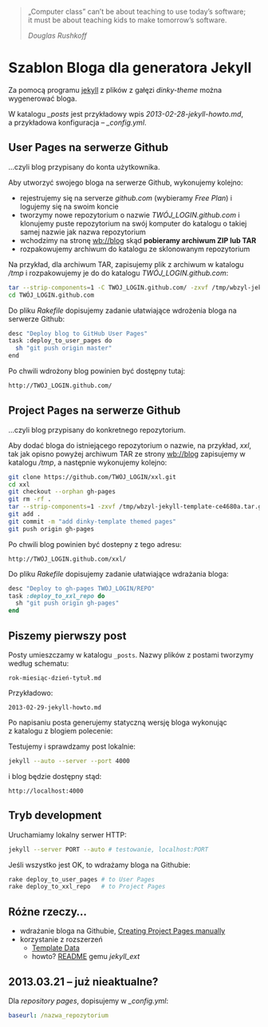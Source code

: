 > „Computer class” can’t be about teaching to use today’s software;<br>
> it must be about teaching kids to make tomorrow’s software.
>
> *Douglas Rushkoff*

# Szablon Bloga dla generatora Jekyll

Za pomocą programu [jekyll](https://github.com/mojombo/jekyll) z plików
z gałęzi *dinky-theme* można wygenerować bloga.

W katalogu *_posts* jest przykładowy wpis *2013-02-28-jekyll-howto.md*,
a przykładowa konfiguracja – *_config.yml*.


## User Pages na serwerze Github

…czyli blog przypisany do konta użytkownika.

Aby utworzyć swojego bloga na serwerze Github,
wykonujemy kolejno:

- rejestrujemy się na serverze *github.com*
  (wybieramy *Free Plan*) i logujemy się na swoim koncie
- tworzymy nowe repozytorium o nazwie *TWÓJ_LOGIN.github.com*
  i klonujemy puste repozytorium na swój komputer
  do katalogu o takiej samej nazwie jak nazwa repozytorium
- wchodzimy na stronę [wb://blog](http://wbzyl.github.com/)
  skąd **pobieramy archiwum ZIP lub TAR**
- rozpakowujemy archiwum do katalogu ze sklonowanym repozytorium

Na przykład, dla archiwum TAR, zapisujemy plik z archiwum
w katalogu */tmp* i rozpakowujemy je do do katalogu *TWÓJ_LOGIN.github.com*:

```sh
tar --strip-components=1 -C TWÓJ_LOGIN.github.com/ -zxvf /tmp/wbzyl-jekyll-template-ce4680a.tar.gz
cd TWÓJ_LOGIN.github.com
```

Do pliku *Rakefile* dopisujemy zadanie ułatwiające
wdrożenia bloga na serwerze Github:

```sh
desc "Deploy blog to GitHub User Pages"
task :deploy_to_user_pages do
  sh "git push origin master"
end
```

Po chwili wdrożony blog powinien być dostępny tutaj:

```sh
http://TWÓJ_LOGIN.github.com/
```


## Project Pages na serwerze Github

…czyli blog przypisany do konkretnego repozytorium.

Aby dodać bloga do istniejącego repozytorium o nazwie, na przykład,
*xxl*, tak jak opisno powyżej archiwum TAR ze strony
[wb://blog](http://wbzyl.github.com/) zapisujemy w katalogu */tmp*,
a następnie wykonujemy kolejno:

```sh
git clone https://github.com/TWÓJ_LOGIN/xxl.git
cd xxl
git checkout --orphan gh-pages
git rm -rf .
tar --strip-components=1 -zxvf /tmp/wbzyl-jekyll-template-ce4680a.tar.gz
git add .
git commit -m "add dinky-template themed pages"
git push origin gh-pages
```
Po chwili blog powinien być dostepny z tego adresu:

    http://TWÓJ_LOGIN.github.com/xxl/

Do pliku *Rakefile* dopisujemy zadanie ułatwiające wdrażania bloga:

```ruby
desc "Deploy to gh-pages TWÓJ_LOGIN/REPO"
task :deploy_to_xxl_repo do
  sh "git push origin gh-pages"
end
```

## Piszemy pierwszy post

Posty umieszczamy w katalogu `_posts`.
Nazwy plików z postami tworzymy według schematu:

    rok-miesiąc-dzień-tytuł.md

Przykładowo:

    2013-02-29-jekyll-howto.md

Po napisaniu posta generujemy statyczną wersję bloga wykonując
z katalogu z blogiem polecenie:

Testujemy i sprawdzamy post lokalnie:

```sh
jekyll --auto --server --port 4000
```

i blog będzie dostępny stąd:

    http://localhost:4000


## Tryb development

Uruchamiamy lokalny serwer HTTP:

```sh
jekyll --server PORT --auto # testowanie, localhost:PORT
```

Jeśli wszystko jest OK, to wdrażamy bloga na Githubie:

```sh
rake deploy_to_user_pages # to User Pages
rake deploy_to_xxl_repo   # to Project Pages
```


## Różne rzeczy…

* wdrażanie bloga na Githubie, [Creating Project Pages manually](https://help.github.com/articles/creating-project-pages-manually)
* korzystanie z rozszerzeń
  - [Template Data](https://github.com/mojombo/jekyll/wiki/template-data)
  - howto? [README](http://github.com/rfelix/jekyll_ext) gemu *jekyll_ext*


## 2013.03.21 – już nieaktualne?

Dla *repository pages*, dopisujemy w *_config.yml*:

```yaml
baseurl: /nazwa_repozytorium
```
